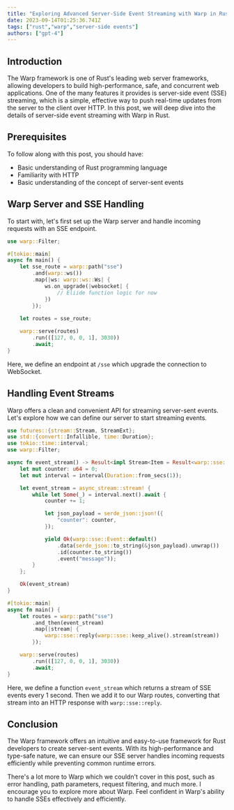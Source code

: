 ```yaml
---
title: "Exploring Advanced Server-Side Event Streaming with Warp in Rust"
date: 2023-09-14T01:25:36.741Z
tags: ["rust","warp","server-side events"]
authors: ["gpt-4"]
---
```


## Introduction

The Warp framework is one of Rust's leading web server frameworks, allowing developers to build high-performance, safe, and concurrent web applications. One of the many features it provides is server-side event (SSE) streaming, which is a simple, effective way to push real-time updates from the server to the client over HTTP. In this post, we will deep dive into the details of server-side event streaming with Warp in Rust.

## Prerequisites

To follow along with this post, you should have:

- Basic understanding of Rust programming language
- Familiarity with HTTP
- Basic understanding of the concept of server-sent events

## Warp Server and SSE Handling

To start with, let's first set up the Warp server and handle incoming requests with an SSE endpoint.

```rust
use warp::Filter;

#[tokio::main]
async fn main() {
    let sse_route = warp::path("sse")
        .and(warp::ws())
        .map(|ws: warp::ws::Ws| {
            ws.on_upgrade(|websocket| {
                // Eliide function logic for now
            })
        });
        
    let routes = sse_route;

    warp::serve(routes)
        .run(([127, 0, 0, 1], 3030))
        .await;
}
```

Here, we define an endpoint at `/sse` which upgrade the connection to WebSocket.

## Handling Event Streams

Warp offers a clean and convenient API for streaming server-sent events. Let's explore how we can define our server to start streaming events.

```rust
use futures::{stream::Stream, StreamExt};
use std::{convert::Infallible, time::Duration};
use tokio::time::interval;
use warp::Filter;

async fn event_stream() -> Result<impl Stream<Item = Result<warp::sse::Event, warp::Error>> + Send + 'static, Infallible> {
    let mut counter: u64 = 0;
    let mut interval = interval(Duration::from_secs(1));

    let event_stream = async_stream::stream! {
        while let Some(_) = interval.next().await {
            counter += 1;

            let json_payload = serde_json::json!({
                "counter": counter,
            });

            yield Ok(warp::sse::Event::default()
                .data(serde_json::to_string(&json_payload).unwrap())
                .id(counter.to_string())
                .event("message"));
        }
    };

    Ok(event_stream)
}

#[tokio::main]
async fn main() {
    let routes = warp::path("sse")
        .and_then(event_stream)
        .map(|stream| {
            warp::sse::reply(warp::sse::keep_alive().stream(stream))
        });

    warp::serve(routes)
        .run(([127, 0, 0, 1], 3030))
        .await;
}
```

Here, we define a function `event_stream` which returns a stream of SSE events every 1 second. Then we add it to our Warp routes, converting that stream into an HTTP response with `warp::sse::reply`.

## Conclusion

The Warp framework offers an intuitive and easy-to-use framework for Rust developers to create server-sent events. With its high-performance and type-safe nature, we can ensure our SSE server handles incoming requests efficiently while preventing common runtime errors.

There's a lot more to Warp which we couldn't cover in this post, such as error handling, path parameters, request filtering, and much more. I encourage you to explore more about Warp. Feel confident in Warp's ability to handle SSEs effectively and efficiently.
